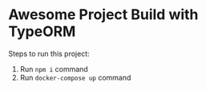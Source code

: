 # Awesome Project Build with TypeORM

Steps to run this project:

1. Run `npm i` command
2. Run `docker-compose up` command
